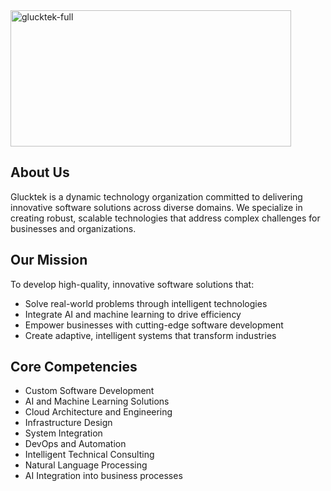 <img width="449" height="218" alt="glucktek-full" src="https://github.com/user-attachments/assets/8532d5d5-c632-487c-a879-139c7439d0df" />

## About Us

Glucktek is a dynamic technology organization committed to delivering innovative software solutions across diverse domains. We specialize in creating robust, scalable technologies that address complex challenges for businesses and organizations.

## Our Mission
To develop high-quality, innovative software solutions that:
- Solve real-world problems through intelligent technologies
- Integrate AI and machine learning to drive efficiency
- Empower businesses with cutting-edge software development
- Create adaptive, intelligent systems that transform industries

## Core Competencies
- Custom Software Development
- AI and Machine Learning Solutions
- Cloud Architecture and Engineering
- Infrastructure Design
- System Integration
- DevOps and Automation
- Intelligent Technical Consulting
- Natural Language Processing
- AI Integration into business processes
